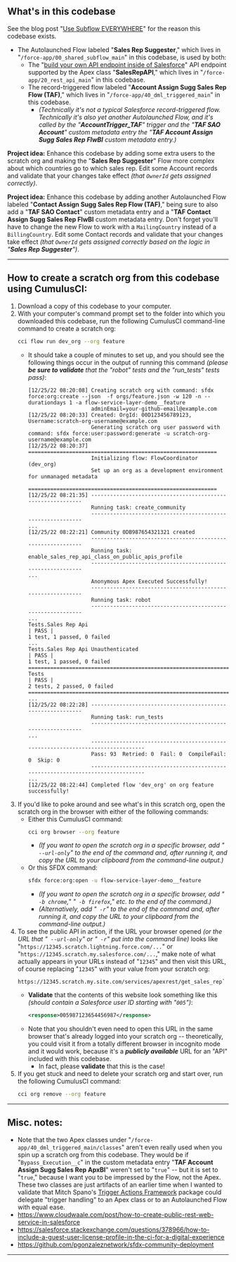 ## What's in this codebase

See the blog post "[Use Subflow EVERYWHERE](https://katiekodes.com/subflow-service-layer-principles/)" for the reason this codebase exists.

* The Autolaunched Flow labeled "**Sales Rep Suggester**," which lives in "`/force-app/00_shared_subflow_main`" in this codebase, is used by both:
    * The "[build your own API endpoint inside of Salesforce](https://katiekodes.com/introduction-salesforce-rest-apis/#1--build-your-own-endpoint-inside-salesforce)" API endpoint supported by the Apex class "**SalesRepAPI**," which lives in "`/force-app/20_rest_api_main`" in this codebase.
    * The record-triggered flow labeled "**Account Assign Sugg Sales Rep Flow (TAF)**," which lives in "`/force-app/40_dml_triggered_main`" in this codebase.
        * _(Technically it's not a typical Salesforce record-triggered flow.  Technically it's also yet another Autolaunched Flow, and it's called by the "**AccountTrigger_TAF**" trigger and the "**TAF SAO Account**" custom metadata entry the "**TAF Account Assign Sugg Sales Rep FlwBI** custom metadata entry.)_

**Project idea:**  Enhance this codebase by adding some extra users to the scratch org and making the "**Sales Rep Suggester**" Flow more complex about which countries go to which sales rep.  Edit some Account records and validate that your changes take effect _(that `OwnerId` gets assigned correctly)_.

**Project idea:**  Enhance this codebase by adding another Autolaunched Flow labeled "**Contact Assign Sugg Sales Rep Flow (TAF)**," being sure to also add a "**TAF SAO Contact**" custom metadata entry and a "**TAF Contact Assign Sugg Sales Rep FlwBI** custom metadata entry.  Don't forget you'll have to change the new Flow to work with a `MailingCountry` instead of a `BillingCountry`.  Edit some Contact records and validate that your changes take effect _(that `OwnerId` gets assigned correctly based on the logic in "**Sales Rep Suggester**")_.

---

## How to create a scratch org from this codebase using CumulusCI:

1. Download a copy of this codebase to your computer.
2. With your computer's command prompt set to the folder into which you downloaded this codebase, run the following CumulusCI command-line command to create a scratch org:
    ```sh
    cci flow run dev_org --org feature
    ```
    * It should take a couple of minutes to set up, and you should see the following things occur in the output of running this command _(please **be sure to validate** that the "robot" tests and the "run_tests" tests pass)_:
        ```
        [12/25/22 08:20:08] Creating scratch org with command: sfdx force:org:create --json  -f orgs/feature.json -w 120 -n --durationdays 1 -a flow-service-layer-demo__feature
                            adminEmail=your-github-email@example.com
        [12/25/22 08:20:33] Created: OrgId: 00D123456789123, Username:scratch-org-username@example.com
                            Generating scratch org user password with command: sfdx force:user:password:generate -u scratch-org-username@example.com
        [12/25/22 08:20:37] ============================================================
                            Initializing flow: FlowCoordinator (dev_org)
                            Set up an org as a development environment for unmanaged metadata
                            ============================================================
        [12/25/22 08:21:35] ------------------------------------------------------------
                            Running task: create_community
                            ------------------------------------------------------------
        ...
        [12/25/22 08:22:21] Community 0DB987654321321 created
                            ------------------------------------------------------------
                            Running task: enable_sales_rep_api_class_on_public_apis_profile
                            ------------------------------------------------------------
        ...
                            Anonymous Apex Executed Successfully!
                            ------------------------------------------------------------
                            Running task: robot
                            ------------------------------------------------------------
        ...
        Tests.Sales Rep Api                                                   | PASS |
        1 test, 1 passed, 0 failed
        ...
        Tests.Sales Rep Api Unauthenticated                                   | PASS |
        1 test, 1 passed, 0 failed
        ==============================================================================
        Tests                                                                 | PASS |
        2 tests, 2 passed, 0 failed
        ==============================================================================
        ...
        [12/25/22 08:22:28] ------------------------------------------------------------
                            Running task: run_tests
                            ------------------------------------------------------------
        ...
                            --------------------------------------------------------------------------------
                            Pass: 93  Retried: 0  Fail: 0  CompileFail: 0  Skip: 0
                            --------------------------------------------------------------------------------
        ...
        [12/25/22 08:22:44] Completed flow 'dev_org' on org feature successfully!
        ```
3. If you'd like to poke around and see what's in this scratch org, open the scratch org in the browser with either of the following commands:
    * Either this CumulusCI command:
        ```sh
        cci org browser --org feature
        ```
        * _(If you want to open the scratch org in a specific browser, add "` --url-only`" to the end of the command and, after running it, and copy the URL to your clipboard from the command-line output.)_
    * Or this SFDX command:
        ```sh
        sfdx force:org:open -u flow-service-layer-demo__feature
        ```
        * _(If you want to open the scratch org in a specific browser, add "` -b chrome`," "` -b firefox`," etc. to the end of the command.)_
        * _(Alternatively, add "` -r`" to the end of the command and, after running it, and copy the URL to your clipboard from the command-line output.)_
4. To see the public API in action, if the URL your browser opened _(or the URL that "` --url-only`" or "` -r`" put into the command line)_ looks like "`https://12345.scratch.lightning.force.com/...`" or "`https://12345.scratch.my.salesforce.com/...`," make note of what actually appears in your URLs instead of "`12345`" and then visit this URL, of course replacing "`12345`" with your value from your scratch org:
    ```
    https://12345.scratch.my.site.com/services/apexrest/get_sales_rep`
    ```
    * **Validate** that the contents of this website look something like this _(should contain a Salesforce user ID starting with "`005`")_:
        ```xml
        <response>005987123654456987</response>
        ```
    * Note that you shouldn't even need to open this URL in the same browser that's already logged into your scratch org -- theoretically, you could visit it from a totally different browser in incognito mode and it would work, because it's a _**publicly available**_ URL for an "API" included with this codebase.
        * In fact, please **validate** that this is the case!
5. If you get stuck and need to delete your scratch org and start over, run the following CumulusCI command:
    ```sh
    cci org remove --org feature
    ```

---

## Misc. notes:

* Note that the two Apex classes under "`/force-app/40_dml_triggered_main/classes`" aren't even really used when you spin up a scratch org from this codebase.  They would be if "`Bypass_Execution__c`" in the custom metadata entry "**TAF Account Assign Sugg Sales Rep ApxBI**" weren't set to "`true`" -- but it is set to "`true`," because I want you to be impressed by the Flow, not the Apex.  These two classes are just artifacts of an earlier time when I wanted to validate that Mitch Spano's [Trigger Actions Framework](https://github.com/mitchspano/apex-trigger-actions-framework) package could delegate "trigger handling" to an Apex class or to an Autolaunched Flow with equal ease.
* https://www.cloudwaale.com/post/how-to-create-public-rest-web-service-in-salesforce
* https://salesforce.stackexchange.com/questions/378966/how-to-include-a-guest-user-license-profile-in-the-ci-for-a-digital-experience
* https://github.com/pgonzaleznetwork/sfdx-community-deployment

---